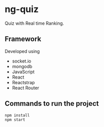 # ng-quiz
Quiz with Real time Ranking.
 
## Framework
Developed using

 - socket.io
 - mongodb
 - JavaScript
 - React
 - Reactstrap
 - React Router

## Commands to run the project

    npm install
    npm start


